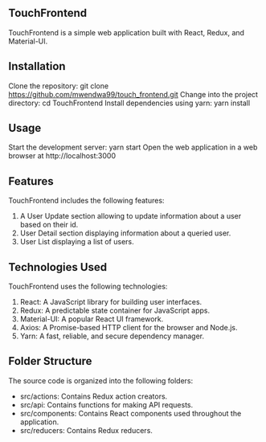 ## TouchFrontend

TouchFrontend is a simple web application built with React, Redux, and Material-UI.

## Installation

Clone the repository: git clone https://github.com/mwendwa99/touch_frontend.git
Change into the project directory: cd TouchFrontend
Install dependencies using yarn: yarn install

## Usage

Start the development server: yarn start
Open the web application in a web browser at http://localhost:3000

## Features

TouchFrontend includes the following features:

1. A User Update section allowing to update information about a user based on their id.
2. User Detail section displaying information about a queried user.
3. User List displaying a list of users.

## Technologies Used

TouchFrontend uses the following technologies:

1. React: A JavaScript library for building user interfaces.
2. Redux: A predictable state container for JavaScript apps.
3. Material-UI: A popular React UI framework.
4. Axios: A Promise-based HTTP client for the browser and Node.js.
5. Yarn: A fast, reliable, and secure dependency manager.

## Folder Structure

The source code is organized into the following folders:

- src/actions: Contains Redux action creators.
- src/api: Contains functions for making API requests.
- src/components: Contains React components used throughout the application.
- src/reducers: Contains Redux reducers.
